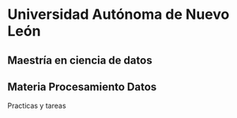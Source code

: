 # Universidad Autónoma de Nuevo León
## Maestría en ciencia de datos
## Materia Procesamiento Datos
Practicas y tareas 
